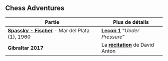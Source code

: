 ## Chess Adventures

| Partie | Plus de détails |
| --- | --- |
| **[Spassky - Fischer][1]** - Mar del Plata (1), 1960 | **[Leçon 1][2]** "*Under Pressure*" |
| **Gibraltar 2017** | La **[récitation](/Gibraltar_2017/Anton.md)** de David Anton

&nbsp;

[1]: https://bobjr-1.github.io/ChessAdventures/src/Mar_del_Plata_1960_Spassky_Fischer.html
[2]: https://sites.google.com/site/rdchessfra/lesson_01/lesson_01_1
